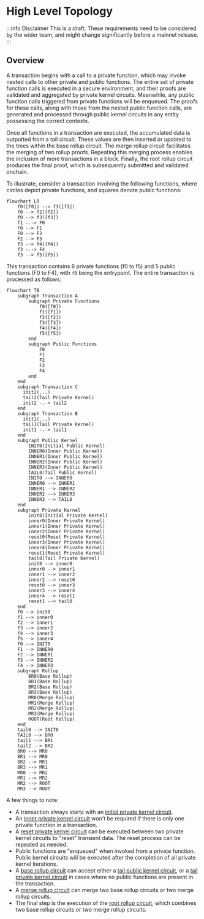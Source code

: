 # High Level Topology

:::info Disclaimer
This is a draft. These requirements need to be considered by the wider team, and might change significantly before a mainnet release.
:::

## Overview

A transaction begins with a call to a private function, which may invoke nested calls to other private and public functions. The entire set of private function calls is executed in a secure environment, and their proofs are validated and aggregated by private kernel circuits. Meanwhile, any public function calls triggered from private functions will be enqueued. The proofs for these calls, along with those from the nested public function calls, are generated and processed through public kernel circuits in any entity possessing the correct contexts.

Once all functions in a transaction are executed, the accumulated data is outputted from a tail circuit. These values are then inserted or updated to the trees within the base rollup circuit. The merge rollup circuit facilitates the merging of two rollup proofs. Repeating this merging process enables the inclusion of more transactions in a block. Finally, the root rollup circuit produces the final proof, which is subsequently submitted and validated onchain.

To illustrate, consider a transaction involving the following functions, where circles depict private functions, and squares denote public functions:

```mermaid
flowchart LR
    f0([f0]) --> f1([f1])
    f0 --> f2([f2])
    f0 --> f3([f3])
    f1 -.-> F0
    F0 --> F1
    F0 --> F2
    F2 --> F3
    f3 --> f4([f4])
    f3 -.-> F4
    f3 --> f5([f5])
```

This transaction contains 6 private functions (f0 to f5) and 5 public functions (F0 to F4), with `f0` being the entrypoint. The entire transaction is processed as follows:

```mermaid
flowchart TB
    subgraph Transaction A
        subgraph Private Functions
            f0([f0])
            f1([f1])
            f2([f2])
            f3([f3])
            f4([f4])
            f5([f5])
        end
        subgraph Public Functions
            F0
            F1
            F2
            F3
            F4
        end
    end
    subgraph Transaction C
      init2(...)
      tail2(Tail Private Kernel)
      init2 -.-> tail2
    end
    subgraph Transaction B
      init1(...)
      tail1(Tail Private Kernel)
      init1 -.-> tail1
    end
    subgraph Public Kernel
        INIT0(Initial Public Kernel)
        INNER0(Inner Public Kernel)
        INNER1(Inner Public Kernel)
        INNER2(Inner Public Kernel)
        INNER3(Inner Public Kernel)
        TAIL0(Tail Public Kernel)
        INIT0 --> INNER0
        INNER0 --> INNER1
        INNER1 --> INNER2
        INNER2 --> INNER3
        INNER3 --> TAIL0
    end
    subgraph Private Kernel
        init0(Initial Private Kernel)
        inner0(Inner Private Kernel)
        inner1(Inner Private Kernel)
        inner2(Inner Private Kernel)
        reset0(Reset Private Kernel)
        inner3(Inner Private Kernel)
        inner4(Inner Private Kernel)
        reset1(Reset Private Kernel)
        tail0(Tail Private Kernel)
        init0 --> inner0
        inner0 --> inner1
        inner1 --> inner2
        inner2 --> reset0
        reset0 --> inner3
        inner3 --> inner4
        inner4 --> reset1
        reset1 --> tail0
    end
    f0 --> init0
    f1 --> inner0
    f2 --> inner1
    f3 --> inner2
    f4 --> inner3
    f5 --> inner4
    F0 --> INIT0
    F1 --> INNER0
    F2 --> INNER1
    F3 --> INNER2
    F4 --> INNER3
    subgraph Rollup
        BR0(Base Rollup)
        BR1(Base Rollup)
        BR2(Base Rollup)
        BR3(Base Rollup)
        MR0(Merge Rollup)
        MR1(Merge Rollup)
        MR2(Merge Rollup)
        MR3(Merge Rollup)
        ROOT(Root Rollup)
    end
    tail0 --> INIT0
    TAIL0 --> BR0
    tail1 --> BR1
    tail2 --> BR2
    BR0 --> MR0
    BR1 --> MR0
    BR2 --> MR1
    BR3 --> MR1
    MR0 --> MR2
    MR1 --> MR2
    MR2 --> ROOT
    MR3 --> ROOT
```

A few things to note:

- A transaction always starts with an [initial private kernel circuit](./private-kernel-initial.md).
- An [inner private kernel circuit](./private-kernel-inner.md) won't be required if there is only one private function in a transaction.
- A [reset private kernel circuit](./private-kernel-reset.md) can be executed between two private kernel circuits to "reset" transient data. The reset process can be repeated as needed.
- Public functions are "enqueued" when invoked from a private function. Public kernel circuits will be executed after the completion of all private kernel iterations.
- A [base rollup circuit](../rollup-circuits/base_rollup.md) can accept either a [tail public kernel circuit](./public-kernel-tail.md), or a [tail private kernel circuit](./private-kernel-tail.md) in cases where no public functions are present in the transaction.
- A [merge rollup circuit](../rollup-circuits/merge_rollup.md) can merge two base rollup circuits or two merge rollup circuits.
- The final step is the execution of the [root rollup circuit](../rollup-circuits/root_rollup.md), which combines two base rollup circuits or two merge rollup circuits.
